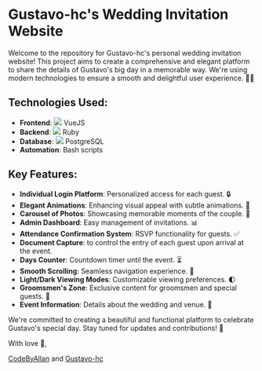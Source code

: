 # Gustavo-hc's Wedding Invitation Website

Welcome to the repository for Gustavo-hc's personal wedding invitation website! This project aims to create a comprehensive and elegant platform to share the details of Gustavo's big day in a memorable way. We're using modern technologies to ensure a smooth and delightful user experience. 💍💕

## Technologies Used:
- **Frontend**: <img src="https://img.icons8.com/color/48/000000/vue-js.png"/> VueJS
- **Backend**: <img src="https://img.icons8.com/color/48/000000/ruby-programming-language.png"/> Ruby
- **Database**: <img src="https://img.icons8.com/color/48/000000/postgreesql.png"/> PostgreSQL
- **Automation**: Bash scripts

## Key Features:
- **Individual Login Platform**: Personalized access for each guest. 🔒
- **Elegant Animations**: Enhancing visual appeal with subtle animations. 🎉
- **Carousel of Photos**: Showcasing memorable moments of the couple. 📸
- **Admin Dashboard**: Easy management of invitations. 📊
- **Attendance Confirmation System**: RSVP functionality for guests. ✅
- **Document Capture**: to control the entry of each guest upon arrival at the event.
- **Days Counter**: Countdown timer until the event. ⏳
- **Smooth Scrolling**: Seamless navigation experience. 🌟
- **Light/Dark Viewing Modes**: Customizable viewing preferences. 🌓
- **Groomsmen's Zone**: Exclusive content for groomsmen and special guests. 👔
- **Event Information**: Details about the wedding and venue. 🏰

We're committed to creating a beautiful and functional platform to celebrate Gustavo's special day. Stay tuned for updates and contributions! 💖


With love 💖, 

[CodeByAllan](https://github.com/CodeByAllan) and [Gustavo-hc](https://github.com/gustavo-hc)


